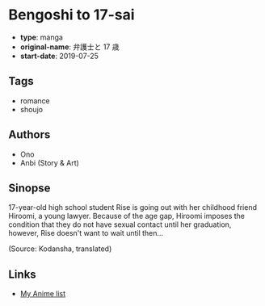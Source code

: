 # Bengoshi to 17-sai

-   **type**: manga
-   **original-name**: 弁護士と 17 歳
-   **start-date**: 2019-07-25

## Tags

-   romance
-   shoujo

## Authors

-   Ono
-   Anbi (Story & Art)

## Sinopse

17-year-old high school student Rise is going out with her childhood friend Hiroomi, a young lawyer. Because of the age gap, Hiroomi imposes the condition that they do not have sexual contact until her graduation, however, Rise doesn't want to wait until then...

(Source: Kodansha, translated)

## Links

-   [My Anime list](https://myanimelist.net/manga/126780/Bengoshi_to_17-sai)
